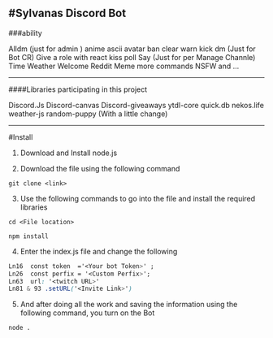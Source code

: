 #Sylvanas Discord Bot 
  ------------------------------------------------------------
###ability
 

Alldm (just for admin )
anime
ascii
avatar
ban 
clear
warn
kick 
dm (Just for Bot CR)
Give a role with react 
kiss
poll
Say (Just for per Manage Channle)
Time 
Weather
Welcome
Reddit
Meme
more commands NSFW
and ...

  ------------------------------------------------------------



####Libraries participating in this project

Discord.Js
Discord-canvas
Discord-giveaways
ytdl-core
quick.db
nekos.life
weather-js
random-puppy (With a little change)

  ------------------------------------------------------------

#Install

1. Download and Install node.js 

2. Download the file using the following command

```
git clone <link>
```
3. Use the following commands to go into the file and install the required libraries

```
cd <File location>

npm install

```

4. Enter the index.js file and change the following
```css 
Ln16  const token  ='<Your bot Token>' ;
Ln26  const perfix = '<Custom Perfix>';
Ln63  url: '<twitch URL>'
Ln81 & 93 .setURL('<Invite Link>')
```

5. And after doing all the work and saving the information using the following command, you turn on the Bot 
 
``` 
node .
```
 
